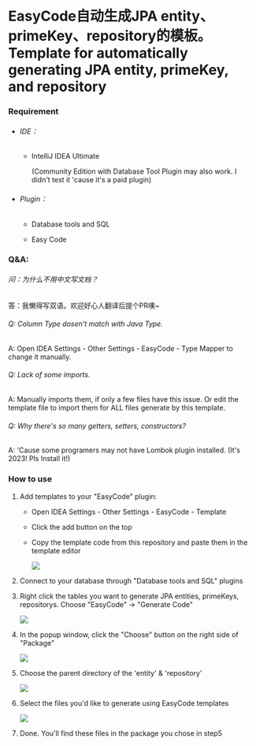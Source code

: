 # EasyCode自动生成JPA entity、primeKey、repository的模板。Template for automatically generating JPA entity, primeKey, and repository

### 

### Requirement

- ###### IDE：
  
  - IntelliJ IDEA Ultimate
    
    (Community Edition with Database Tool Plugin may also work. I didn't test it 'cause it's a paid plugin)

- ###### Plugin：
  
  - Database tools and SQL
  
  - Easy Code

### Q&A:

###### 问：为什么不用中文写文档？

答：我懒得写双语。欢迎好心人翻译后提个PR噢~

###### Q: Column Type dosen't match with Java Type.

A: Open IDEA Settings - Other Settings - EasyCode - Type Mapper to change it manually.

###### Q: Lack of some imports.

A: Manually imports them, if only a few files have this issue. Or edit the template file to import them for ALL files generate by this template.

###### Q: Why there's so many getters, setters, constructors?

A: 'Cause some programers may not have Lombok plugin installed. (It's 2023! Pls Install it!)

### How to use

1. Add templates to your "EasyCode" plugin:
   
   - Open IDEA Settings - Other Settings - EasyCode - Template
   
   - Click the add button on the top
   
   - Copy the template code from this repository and paste them in the template editor
     
     ![](C:\Users\huangjn\AppData\Roaming\marktext\images\2023-07-15-15-04-25-image.png)

2. Connect to your database through "Database tools and SQL" plugins

3. Right click the tables you want to generate JPA entities, primeKeys, repositorys. Choose "EasyCode" -> "Generate Code"
   
   ![](C:\Users\huangjn\AppData\Roaming\marktext\images\2023-07-15-15-09-09-image.png)

4. In the popup window, click the "Choose" button on the right side of "Package"
   
   ![](C:\Users\huangjn\AppData\Roaming\marktext\images\2023-07-15-14-53-32-image.png)

5. Choose the parent directory of the 'entity' & 'repository'
   
   ![](C:\Users\huangjn\AppData\Roaming\marktext\images\2023-07-15-14-59-19-image.png)

6. Select the files you'd like to generate using EasyCode templates
   
   ![](C:\Users\huangjn\AppData\Roaming\marktext\images\2023-07-15-15-12-16-image.png)

7. Done. You'll find these files in the package you chose in step5
